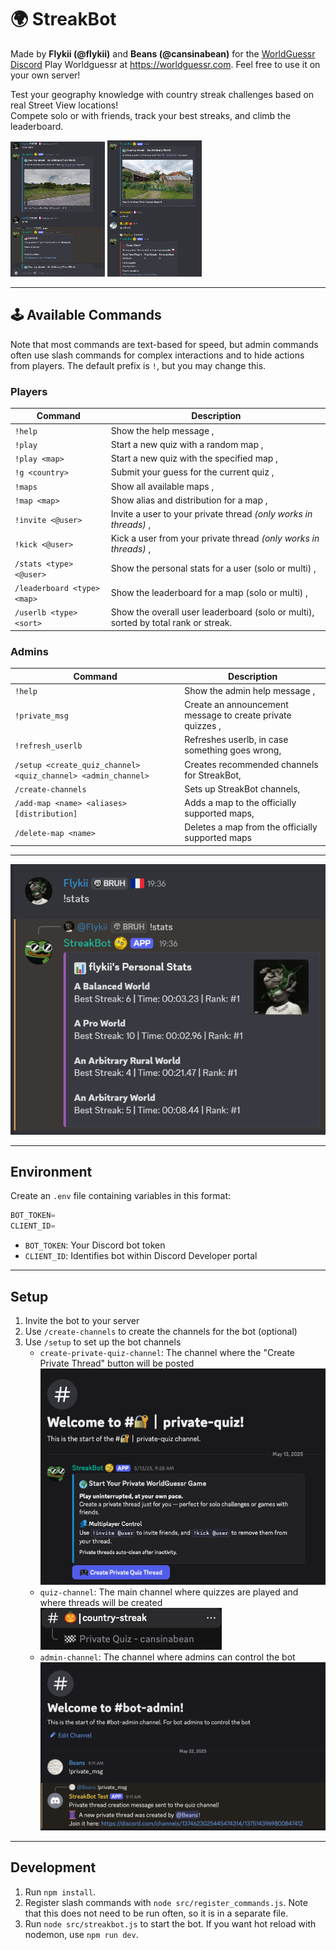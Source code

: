 # 🌍 **StreakBot**

Made by **Flykii (@flykii)** and **Beans (@cansinabean)** for the [WorldGuessr Discord](https://discord.gg/nfebQwes6a)
Play Worldguessr at https://worldguessr.com.
Feel free to use it on your own server!

Test your geography knowledge with country streak challenges based on real Street View locations!  
Compete solo or with friends, track your best streaks, and climb the leaderboard.

<img src="./assets/images/right_answer_screenshot.png" width="30%">
<img src="./assets/images/wrong_answer_screenshot.png" width="30%">

---
## 🕹️ **Available Commands**
Note that most commands are text-based for speed, but admin commands often use slash commands for complex interactions and to hide actions from players. The default prefix is `!`, but you may change this.

### **Players**
| Command | Description |
| ------- | ----------- |
| `!help` | Show the help message ,
| `!play` | Start a new quiz with a random map ,
| `!play <map>` | Start a new quiz with the specified map ,
| `!g <country>` | Submit your guess for the current quiz ,
| `!maps` | Show all available maps ,
| `!map <map>` | Show alias and distribution for a map ,
| `!invite <@user>` | Invite a user to your private thread *(only works in threads)* ,
| `!kick <@user>` | Kick a user from your private thread *(only works in threads)* ,
| `/stats <type> <@user>` | Show the personal stats for a user (solo or multi) ,
| `/leaderboard <type> <map>` | Show the leaderboard for a map (solo or multi) ,
| `/userlb <type> <sort>` | Show the overall user leaderboard (solo or multi), sorted by total rank or streak.

### **Admins**
| Command | Description |
| ------- | ----------- |
| `!help` | Show the admin help message ,
| `!private_msg` | Create an announcement message to create private quizzes ,
| `!refresh_userlb` | Refreshes userlb, in case something goes wrong,
| `/setup <create_quiz_channel> <quiz_channel> <admin_channel>` | Creates recommended channels for StreakBot,
| `/create-channels` | Sets up StreakBot channels,
| `/add-map <name> <aliases> [distribution]` | Adds a map to the officially supported maps,
| `/delete-map <name>` | Deletes a map from the officially supported maps

---
![Preview 3](./assets/images/stats_screenshot.png)

---
## **Environment**
Create an `.env` file containing variables in this format:
```js
BOT_TOKEN=
CLIENT_ID=
```
- `BOT_TOKEN`: Your Discord bot token
- `CLIENT_ID`: Identifies bot within Discord Developer portal

---
## **Setup**
1. Invite the bot to your server
2. Use `/create-channels` to create the channels for the bot (optional)
3. Use `/setup` to set up the bot channels
    - `create-private-quiz-channel`: The channel where the "Create Private Thread" button will be posted
    ![Create Quiz Channel](./assets/images/announcement_screenshot.png)
    - `quiz-channel`: The main channel where quizzes are played and where threads will be created
    ![Quiz Channel](./assets/images/quiz_channel_screenshot.png)
    - `admin-channel`: The channel where admins can control the bot
    ![Admin Channel](./assets/images/admin_channel_screenshot.png)

---
## **Development**
1. Run `npm install`.
2. Register slash commands with `node src/register_commands.js`. Note that this does not need to be run often, so it is in a separate file.
3. Run `node src/streakbot.js` to start the bot. If you want hot reload with nodemon, use `npm run dev`.
